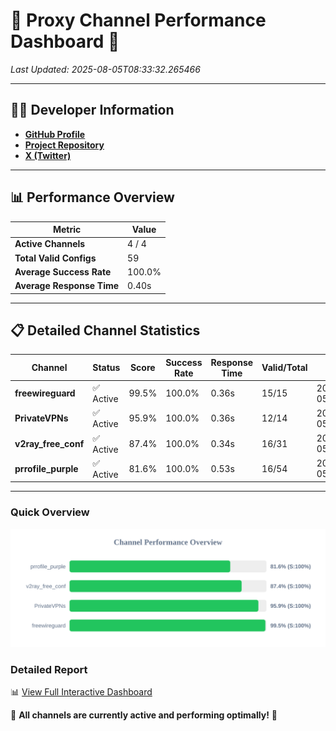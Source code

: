 # 🌟 Proxy Channel Performance Dashboard 🌟

_Last Updated: 2025-08-05T08:33:32.265466_

---

## 👩‍💻 Developer Information

- **[GitHub Profile](https://github.com/4n0nymou3)**  
- **[Project Repository](https://github.com/4n0nymou3/multi-proxy-config-fetcher)**  
- **[X (Twitter)](https://x.com/4n0nymou3)**  

---

## 📊 Performance Overview

| Metric                | Value       |
|-----------------------|-------------|
| **Active Channels**   | 4 / 4       |
| **Total Valid Configs** | 59          |
| **Average Success Rate** | 100.0%      |
| **Average Response Time** | 0.40s       |

---

## 📋 Detailed Channel Statistics

| Channel          | Status     | Score  | Success Rate | Response Time | Valid/Total | Last Success               |
|------------------|------------|--------|--------------|---------------|-------------|----------------------------|
| **freewireguard**  | ✅ Active  | 99.5%  | 100.0% | 0.36s         | 15/15       | 2025-08-05T08:33:32.263433 |
| **PrivateVPNs**  | ✅ Active  | 95.9%  | 100.0% | 0.36s         | 12/14       | 2025-08-05T08:33:31.876385 |
| **v2ray_free_conf**  | ✅ Active  | 87.4%  | 100.0% | 0.34s         | 16/31       | 2025-08-05T08:33:31.464703 |
| **prrofile_purple**  | ✅ Active  | 81.6%  | 100.0% | 0.53s         | 16/54       | 2025-08-05T08:33:31.034010 |

---

### Quick Overview
<div align="center">
  <a href="https://raw.githubusercontent.com/nullluser/NullRepo/refs/heads/main/assets/channel_stats_chart.svg">
    <img src="https://raw.githubusercontent.com/nullluser/NullRepo/refs/heads/main/assets/channel_stats_chart.svg" alt="Source Performance Statistics" width="800">
  </a>
</div>

### Detailed Report
📊 [View Full Interactive Dashboard](https://htmlpreview.github.io/?https://github.com/nullluser/NullRepo/blob/main/assets/performance_report.html)

🎉 **All channels are currently active and performing optimally!** 🎉
